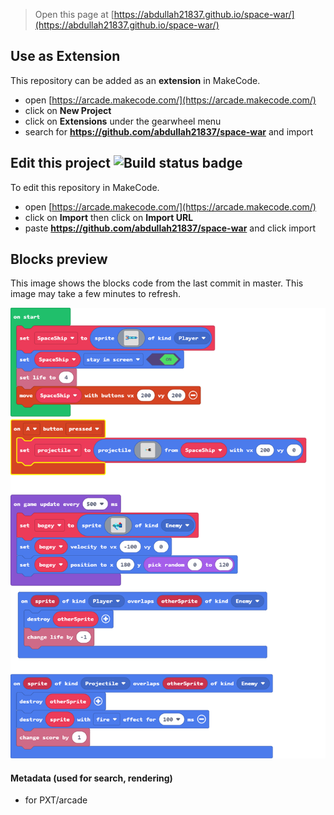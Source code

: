  


> Open this page at [https://abdullah21837.github.io/space-war/](https://abdullah21837.github.io/space-war/)

## Use as Extension

This repository can be added as an **extension** in MakeCode.

* open [https://arcade.makecode.com/](https://arcade.makecode.com/)
* click on **New Project**
* click on **Extensions** under the gearwheel menu
* search for **https://github.com/abdullah21837/space-war** and import

## Edit this project ![Build status badge](https://github.com/abdullah21837/space-war/workflows/MakeCode/badge.svg)

To edit this repository in MakeCode.

* open [https://arcade.makecode.com/](https://arcade.makecode.com/)
* click on **Import** then click on **Import URL**
* paste **https://github.com/abdullah21837/space-war** and click import

## Blocks preview

This image shows the blocks code from the last commit in master.
This image may take a few minutes to refresh.

![A rendered view of the blocks](https://github.com/abdullah21837/space-war/raw/master/.github/makecode/blocks.png)

#### Metadata (used for search, rendering)

* for PXT/arcade
<script src="https://makecode.com/gh-pages-embed.js"></script><script>makeCodeRender("{{ site.makecode.home_url }}", "{{ site.github.owner_name }}/{{ site.github.repository_name }}");</script>
